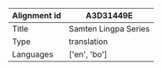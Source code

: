 |Alignment id | A3D31449E
| --- | --- 
|Title | Samten Lingpa Series 
|Type | translation
|Languages | ['en', 'bo']